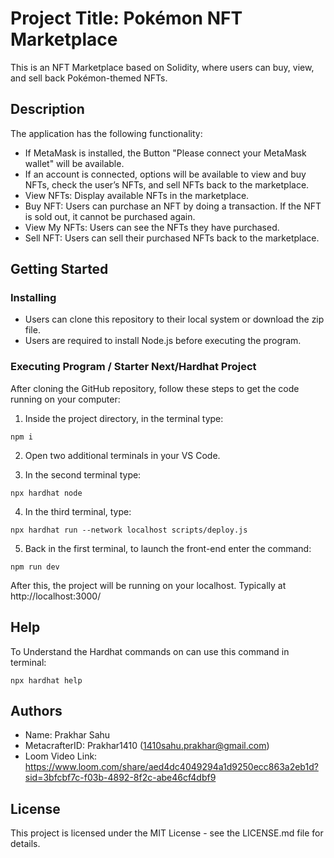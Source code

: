 # Project Title: Pokémon NFT Marketplace

This is an NFT Marketplace based on Solidity, where users can buy, view, and sell back Pokémon-themed NFTs.

## Description

The application has the following functionality:

* If MetaMask is installed, the Button "Please connect your MetaMask wallet" will be available.
* If an account is connected, options will be available to view and buy NFTs, check the user’s NFTs, and sell NFTs back to the marketplace.
* View NFTs: Display available NFTs in the marketplace.
* Buy NFT: Users can purchase an NFT by doing a transaction. If the NFT is sold out, it cannot be purchased again.
* View My NFTs: Users can see the NFTs they have purchased.
* Sell NFT: Users can sell their purchased NFTs back to the marketplace.

## Getting Started

### Installing

* Users can clone this repository to their local system or download the zip file.
* Users are required to install Node.js before executing the program.

### Executing Program / Starter Next/Hardhat Project

After cloning the GitHub repository, follow these steps to get the code running on your computer:

1. Inside the project directory, in the terminal type:

```shell
npm i
```

2. Open two additional terminals in your VS Code.

3. In the second terminal type:

```shell
npx hardhat node
```

4. In the third terminal, type: 

```shell
npx hardhat run --network localhost scripts/deploy.js
```

5. Back in the first terminal, to launch the front-end enter the command:

```shell
npm run dev
```

After this, the project will be running on your localhost. 
Typically at http://localhost:3000/

## Help

To Understand the Hardhat commands on can use this command in terminal:

```
npx hardhat help
```

## Authors

- Name: Prakhar Sahu
- MetacrafterID: Prakhar1410 (1410sahu.prakhar@gmail.com)
- Loom Video Link: https://www.loom.com/share/aed4dc4049294a1d9250ecc863a2eb1d?sid=3bfcbf7c-f03b-4892-8f2c-abe46cf4dbf9


## License

This project is licensed under the MIT License - see the LICENSE.md file for details.
